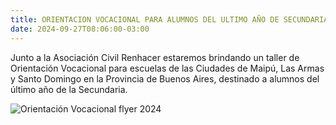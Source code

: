 ```yaml
---
title: ORIENTACION VOCACIONAL PARA ALUMNOS DEL ULTIMO AÑO DE SECUNDARIA
date: 2024-09-27T08:06:00-03:00
---
```


Junto a la Asociación Civil Renhacer estaremos brindando un taller de Orientación Vocacional para escuelas de las Ciudades de Maipú, Las Armas y Santo Domingo en la Provincia de Buenos Aires, destinado a alumnos del último año de la Secundaria.

![Orientación Vocacional flyer 2024](https://blogger.googleusercontent.com/img/b/R29vZ2xl/AVvXsEiidflMgMIaabOFVizem7wJWn24paOgBndbJOPXZc72LwGcONqVCIVy1LEAn-HeD4zxodcjwUaJUkbu-ZGocMHXI5yWY0bZEmcgGS0hLnd3dU8U9d4ckBw8tHOJL6s3i4ZslV6vj6_qhcVkeg9CMHLua1VYMQf-yD-f51Y-3wF4VadJhtZ7qrzQ0Yj63wdW/w283-h400/Orientaci%C3%B3n%20Vocacional%20flyer%202024.png "https://blogger.googleusercontent.com/img/b/R29vZ2xl/AVvXsEiidflMgMIaabOFVizem7wJWn24paOgBndbJOPXZc72LwGcONqVCIVy1LEAn-HeD4zxodcjwUaJUkbu-ZGocMHXI5yWY0bZEmcgGS0hLnd3dU8U9d4ckBw8tHOJL6s3i4ZslV6vj6_qhcVkeg9CMHLua1VYMQf-yD-f51Y-3wF4VadJhtZ7qrzQ0Yj63wdW/s2000/Orientaci%C3%B3n%20Vocacional%20flyer%202024.png")